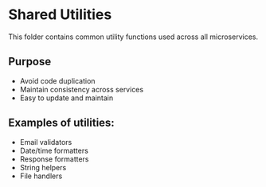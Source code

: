 # Shared Utilities

This folder contains common utility functions used across all microservices.

## Purpose
- Avoid code duplication
- Maintain consistency across services
- Easy to update and maintain

## Examples of utilities:
- Email validators
- Date/time formatters
- Response formatters
- String helpers
- File handlers
